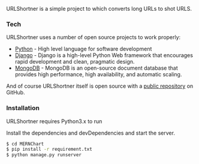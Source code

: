 URLShortner is a simple project to which converts long URLs to shot URLS.

### Tech

URLShortner uses a number of open source projects to work properly:

* [Python] - High level language for software development
* [Django] - Django is a high-level Python Web framework that encourages rapid development and clean, pragmatic design. 
* [MongoDB] - MongoDB is an open-source document database that provides high performance, high availability, and automatic scaling.

And of course URLShortner itself is open source with a [public repository][dill]
 on GitHub.

### Installation

URLShortner requires Python3.x to run

Install the dependencies and devDependencies and start the server.

```sh
$ cd MERNChart
$ pip install -r requirement.txt
$ python manage.py runserver
```

[//]: # (These are reference links used in the body of this note and get stripped out when the markdown processor does its job. There is no need to format nicely because it shouldn't be seen. Thanks SO - http://stackoverflow.com/questions/4823468/store-comments-in-markdown-syntax)


   [dill]: <https://github.com/jinayshah86/urlshortner>
   [git-repo-url]: <https://github.com/jinayshah86/urlshortner.git>
   [Python]: <https://www.python.org/>
   [Django]: <https://www.djangoproject.com/>
   [MongoDB]: <https://www.mongodb.com/>
